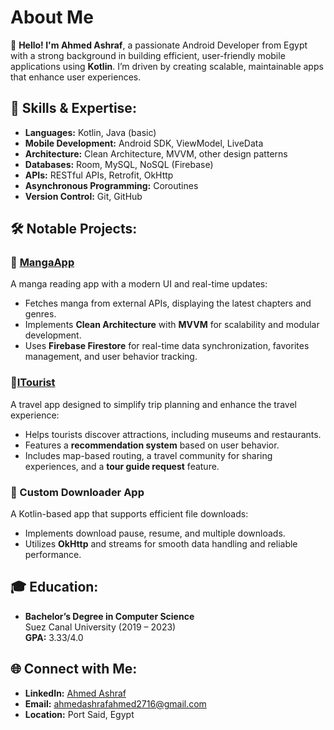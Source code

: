 # About Me

👋 **Hello! I'm Ahmed Ashraf**, a passionate Android Developer from Egypt with a strong background in building efficient, user-friendly mobile applications using **Kotlin**. I’m driven by creating scalable, maintainable apps that enhance user experiences.

## 🚀 Skills & Expertise:
- **Languages:** Kotlin, Java (basic)
- **Mobile Development:** Android SDK, ViewModel, LiveData  
- **Architecture:** Clean Architecture, MVVM, other design patterns  
- **Databases:** Room, MySQL, NoSQL (Firebase)  
- **APIs:** RESTful APIs, Retrofit, OkHttp  
- **Asynchronous Programming:** Coroutines  
- **Version Control:** Git, GitHub  

## 🛠️ Notable Projects:
### 🔹 [MangaApp](https://github.com/Ahmed-Ashraf24/MangaApp)
A manga reading app with a modern UI and real-time updates:
- Fetches manga from external APIs, displaying the latest chapters and genres.
- Implements **Clean Architecture** with **MVVM** for scalability and modular development.
- Uses **Firebase Firestore** for real-time data synchronization, favorites management, and user behavior tracking.

### 🔹[ITourist](https://github.com/Ahmed-Ashraf24/Itourist)
A travel app designed to simplify trip planning and enhance the travel experience:
- Helps tourists discover attractions, including museums and restaurants.
- Features a **recommendation system** based on user behavior.
- Includes map-based routing, a travel community for sharing experiences, and a **tour guide request** feature.

### 🔹 Custom Downloader App  
A Kotlin-based app that supports efficient file downloads:
- Implements download pause, resume, and multiple downloads.
- Utilizes **OkHttp** and streams for smooth data handling and reliable performance.

## 🎓 Education:
- **Bachelor’s Degree in Computer Science**  
  Suez Canal University (2019 – 2023)  
  **GPA:** 3.33/4.0  

## 🌐 Connect with Me:
- **LinkedIn:** [Ahmed Ashraf](https://www.linkedin.com/in/ahmed-ashraf-1a4052200/)  
- **Email:** ahmedashrafahmed2716@gmail.com  
- **Location:** Port Said, Egypt  
